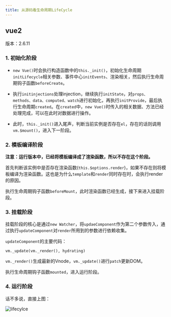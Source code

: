 ```yaml
---
title: 从源码看生命周期LifeCycle
---
```

## vue2

版本：2.6.11

### 1. 初始化阶段

- `new Vue()`时会执行构造函数中的`this._init()`，初始化生命周期`initLifecycle`相关参数、事件中心`initEvents`、渲染相关，然后执行生命周期钩子函数`beforeCreate`。

- 执行`initinjections`处理injection，继续执行`initState`，对`props、methods、data、computed、watch`进行初始化，再执行`initProvide`，最后执行生命周期`created`。在`created`中，`new Vue()`时传入的相关数据、方法已经处理完成，可以在此时对数据进行操作。
- 此时，`this._init()`进入尾声，判断当前实例是否存在`el`，存在的话则调用`vm.$mount()`，进入下一阶段。

### 2. 模板编译阶段

**注意：运行版本中，已经将模板编译成了渲染函数，所以不存在这个阶段。**

首先判断该实例中是否存在渲染函数(`this.$options.render`)，如果不存在则将模板编译为渲染函数。这也是为什么`template`和`render`同时存在时，会执行render的原因。

执行生命周期钩子函数`beforeMount`，此时渲染函数已经生成，接下来进入挂载阶段。

### 3. 挂载阶段

挂载阶段的核心是通过`new Watcher`，将`updaeComponent`作为第二个参数传入，通过执行`updateComponent`对`render`所用到的参数进行依赖收集。

`updateComponent`的主要代码：

```
vm._update(vm._render(), hydrating)
```

`vm._render()`生成最新的Vnode，`vm._update()`进行`patch`更新DOM。

执行生命周期钩子函数`mounted`，进入运行阶段。

### 4. 运行阶段



话不多说，直接上图：

![lifecylce](/Users/oucongying/Desktop/study/xo-blog/docs/assets/lifecycle.png)

